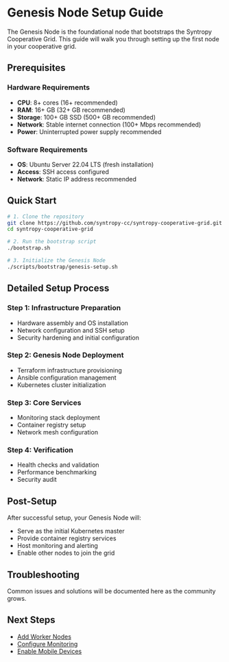 # Genesis Node Setup Guide

The Genesis Node is the foundational node that bootstraps the Syntropy Cooperative Grid. This guide will walk you through setting up the first node in your cooperative grid.

## Prerequisites

### Hardware Requirements
- **CPU**: 8+ cores (16+ recommended)
- **RAM**: 16+ GB (32+ GB recommended)
- **Storage**: 100+ GB SSD (500+ GB recommended)
- **Network**: Stable internet connection (100+ Mbps recommended)
- **Power**: Uninterrupted power supply recommended

### Software Requirements
- **OS**: Ubuntu Server 22.04 LTS (fresh installation)
- **Access**: SSH access configured
- **Network**: Static IP address recommended

## Quick Start

```bash
# 1. Clone the repository
git clone https://github.com/syntropy-cc/syntropy-cooperative-grid.git
cd syntropy-cooperative-grid

# 2. Run the bootstrap script
./bootstrap.sh

# 3. Initialize the Genesis Node
./scripts/bootstrap/genesis-setup.sh
```

## Detailed Setup Process

### Step 1: Infrastructure Preparation
- Hardware assembly and OS installation
- Network configuration and SSH setup
- Security hardening and initial configuration

### Step 2: Genesis Node Deployment
- Terraform infrastructure provisioning
- Ansible configuration management
- Kubernetes cluster initialization

### Step 3: Core Services
- Monitoring stack deployment
- Container registry setup
- Network mesh configuration

### Step 4: Verification
- Health checks and validation
- Performance benchmarking
- Security audit

## Post-Setup

After successful setup, your Genesis Node will:
- Serve as the initial Kubernetes master
- Provide container registry services
- Host monitoring and alerting
- Enable other nodes to join the grid

## Troubleshooting

Common issues and solutions will be documented here as the community grows.

## Next Steps

- [Add Worker Nodes](../worker-nodes/README.md)
- [Configure Monitoring](../../monitoring/)
- [Enable Mobile Devices](../mobile-devices/)
